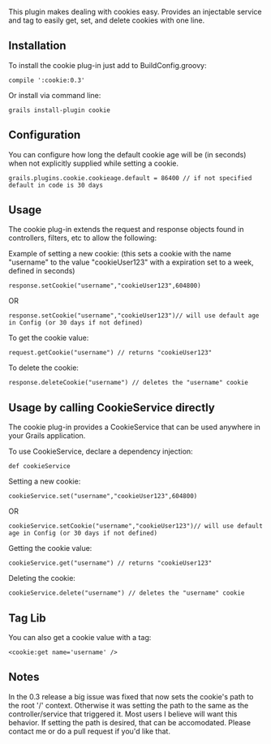 This plugin makes dealing with cookies easy.  Provides an injectable service and tag to easily get, set, and delete cookies with one line.

## Installation

To install the cookie plug-in just add to BuildConfig.groovy:

```compile ':cookie:0.3'```

Or install via command line:

```grails install-plugin cookie```

## Configuration

You can configure how long the default cookie age will be (in seconds) when not explicitly supplied while setting a cookie.

```
grails.plugins.cookie.cookieage.default = 86400 // if not specified default in code is 30 days
```
## Usage

The cookie plug-in extends the request and response objects found in controllers, filters, etc to allow the following:

Example of setting a new cookie: (this sets a cookie with the name "username" to the value "cookieUser123" with a expiration set to a week, defined in seconds)

```response.setCookie("username","cookieUser123",604800)```

OR

```response.setCookie("username","cookieUser123")// will use default age in Config (or 30 days if not defined)```

To get the cookie value:

```request.getCookie("username") // returns "cookieUser123"```

To delete the cookie:

```response.deleteCookie("username") // deletes the "username" cookie```

## Usage by calling CookieService directly

The cookie plug-in provides a CookieService that can be used anywhere in your Grails application.

To use CookieService, declare a dependency injection:

```def cookieService```

Setting a new cookie:

```cookieService.set("username","cookieUser123",604800)```

OR

```cookieService.setCookie("username","cookieUser123")// will use default age in Config (or 30 days if not defined)```

Getting the cookie value:

```cookieService.get("username") // returns "cookieUser123"```

Deleting the cookie:

```cookieService.delete("username") // deletes the "username" cookie```

## Tag Lib

You can also get a cookie value with a tag:

```<cookie:get name='username' />```

## Notes

In the 0.3 release a big issue was fixed that now sets the cookie's path to the root '/' context.  Otherwise it was setting the path to the same as the controller/service that triggered it.   Most users I believe will want this behavior.  If setting the path is desired, that can be accomodated.  Please contact me or do a pull request if you'd like that.
